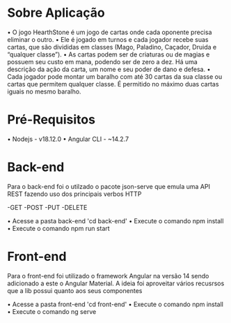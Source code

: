 # Sobre Aplicação

• O jogo HearthStone é um jogo de cartas onde cada oponente precisa eliminar o 
outro.
• Ele é jogado em turnos e cada jogador recebe suas cartas, que são divididas em 
classes (Mago, Paladino, Caçador, Druida e “qualquer classe”).
• As cartas podem ser de criaturas ou de magias e possuem seu custo em mana,
podendo ser de zero a dez. Há uma descrição da ação da carta, um nome e seu 
poder de dano e defesa.
• Cada jogador pode montar um baralho com até 30 cartas da sua classe ou cartas 
que permitem qualquer classe. É permitido no máximo duas cartas iguais no 
mesmo baralho.

# Pré-Requisitos 
• Nodejs - v18.12.0
• Angular CLI - ~14.2.7

# Back-end 

Para o back-end foi o utilzado o pacote json-serve que emula uma API REST fazendo uso dos principais verbos HTTP

-GET
-POST
-PUT
-DELETE

• Acesse a pasta back-end 'cd back-end'
• Execute o comando npm install 
• Execute o comando npm run start

# Front-end

Para o front-end foi utilizado o framework Angular na versão 14 sendo adicionado a este o Angular Material. 
A ideia foi aproveitar vários recusrsos que a lib possui quanto aos seus componentes

• Acesse a pasta front-end 'cd front-end'
• Execute o comando npm install 
• Execute o comando ng serve

